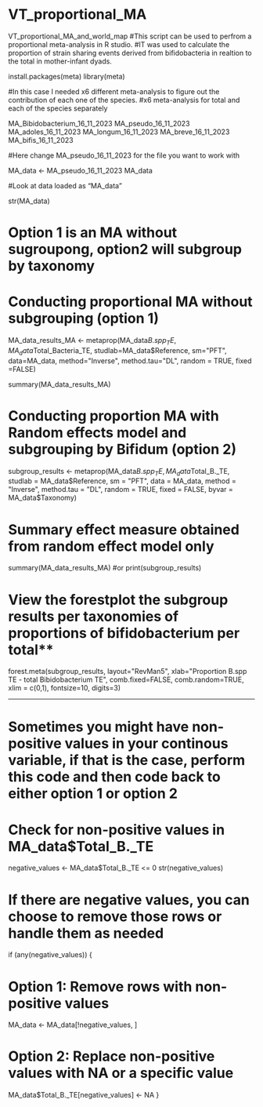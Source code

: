 # VT_proportional_MA
VT_proportional_MA_and_world_map 
#This script can be used to perfrom a proportional meta-analysis in R studio. 
#IT was used to calculate the proportion of strain sharing events derived from bifidobacteria in realtion to the total in mother-infant dyads.

install.packages(meta)
library(meta)

#In this case I needed x6 different meta-analysis to figure out the contribution of each one of the species. 
#x6 meta-analysis for total and each of the species separately

MA_Bibidobacterium_16_11_2023
MA_pseudo_16_11_2023
MA_adoles_16_11_2023
MA_longum_16_11_2023
MA_breve_16_11_2023
MA_bifis_16_11_2023

#Here change MA_pseudo_16_11_2023 for the file you want to work with

MA_data <- MA_pseudo_16_11_2023
MA_data

#Look at data loaded as “MA_data”

str(MA_data)

# Option 1 is an MA without sugroupong, option2 will subgroup by taxonomy

# Conducting proportional MA without subgrouping (option 1)

MA_data_results_MA <- metaprop(MA_data$B.spp_TE, MA_data$Total_Bacteria_TE, studlab=MA_data$Reference, sm="PFT", data=MA_data, method="Inverse", method.tau="DL", random = TRUE, fixed =FALSE)

summary(MA_data_results_MA)


# Conducting proportion MA with Random effects model and subgrouping by Bifidum (option 2)
subgroup_results <- metaprop(MA_data$B.spp_TE, MA_data$Total_B._TE, studlab = MA_data$Reference, sm = "PFT", data = MA_data, method = "Inverse", method.tau = "DL", random = TRUE, fixed = FALSE, byvar = MA_data$Taxonomy)

# Summary effect measure obtained from random effect model only
summary(MA_data_results_MA) #or
print(subgroup_results)

# View the forestplot the subgroup results per taxonomies of proportions of bifidobacterium per total**
forest.meta(subgroup_results, layout="RevMan5", xlab="Proportion B.spp TE - total Bibidobacterium TE", comb.fixed=FALSE, comb.random=TRUE, xlim = c(0,1), fontsize=10, digits=3)


------------------------------------------------------------------------------------------
# Sometimes you might have non-positive values in your continous variable, if that is the case, perform this code and then code back to either option 1 or option 2
  # Check for non-positive values in MA_data$Total_B._TE
  negative_values <- MA_data$Total_B._TE <= 0
str(negative_values)
# If there are negative values, you can choose to remove those rows or handle them as needed
if (any(negative_values)) {
# Option 1: Remove rows with non-positive values
MA_data <- MA_data[!negative_values, ]
  
# Option 2: Replace non-positive values with NA or a specific value
MA_data$Total_B._TE[negative_values] <- NA
}

